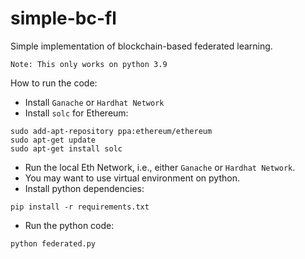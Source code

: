 # simple-bc-fl
Simple implementation of blockchain-based federated learning.

```
Note: This only works on python 3.9
```

How to run the code:

- Install `Ganache` or `Hardhat Network`
- Install `solc` for Ethereum:

```
sudo add-apt-repository ppa:ethereum/ethereum
sudo apt-get update
sudo apt-get install solc
```

- Run the local Eth Network, i.e., either `Ganache` or `Hardhat Network`.
- You may want to use virtual environment on python.
- Install python dependencies:

```
pip install -r requirements.txt

```
- Run the python code:

```
python federated.py
```
